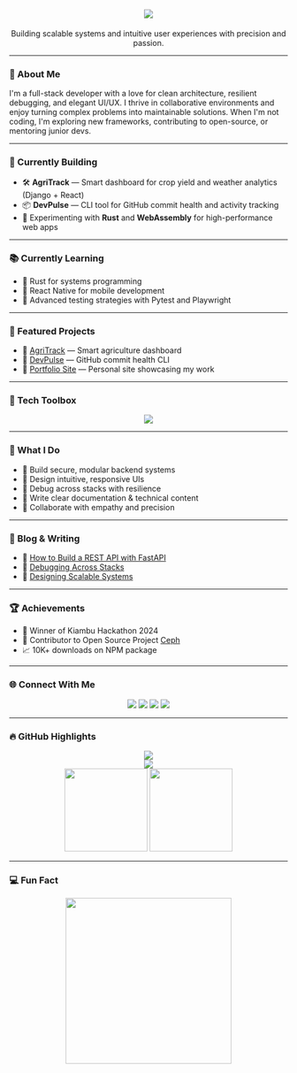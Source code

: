 <h1 align="center">
 <img src="https://readme-typing-svg.herokuapp.com?font=Fira+Code&size=24&pause=1000&color=F75C7E&width=435&lines=Hi+there+👋,+I'm+Alexi;Full-Stack+Developer+from+Kenya;Crafting+impactful+software+solutions" />

</h1>

<p align="center">Building scalable systems and intuitive user experiences with precision and passion.</p>

---

### 🧭 About Me

I'm a full-stack developer with a love for clean architecture, resilient debugging, and elegant UI/UX. I thrive in collaborative environments and enjoy turning complex problems into maintainable solutions. When I'm not coding, I'm exploring new frameworks, contributing to open-source, or mentoring junior devs.

---

### 🚧 Currently Building

- 🛠️ **AgriTrack** — Smart dashboard for crop yield and weather analytics (Django + React)  
- 📦 **DevPulse** — CLI tool for GitHub commit health and activity tracking  
- 🔬 Experimenting with **Rust** and **WebAssembly** for high-performance web apps  

---

### 📚 Currently Learning

- 🧠 Rust for systems programming  
- 📱 React Native for mobile development  
- 🧪 Advanced testing strategies with Pytest and Playwright  

---

### 📌 Featured Projects

- 🔗 [AgriTrack](https://github.com/Alex-gikungu/agritrack) — Smart agriculture dashboard  
- 🔗 [DevPulse](https://github.com/Alex-gikungu/devpulse) — GitHub commit health CLI  
- 🔗 [Portfolio Site](https://github.com/Alex-gikungu/portfolio) — Personal site showcasing my work  

---

### 🧰 Tech Toolbox

<div align="center">
  <img src="https://skillicons.dev/icons?i=js,ts,react,html,css,py,csharp,django,fastapi,flask,mysql,gitlab,postman" />
</div>

---

### 💼 What I Do

- 🔐 Build secure, modular backend systems  
- 🎨 Design intuitive, responsive UIs  
- 🧪 Debug across stacks with resilience  
- 📝 Write clear documentation & technical content  
- 🤝 Collaborate with empathy and precision  

---

### 📝 Blog & Writing

- 📄 [How to Build a REST API with FastAPI](https://yourblog.com/article)  
- 📄 [Debugging Across Stacks](https://yourblog.com/article2)  
- 📄 [Designing Scalable Systems](https://yourblog.com/article3)  

---

### 🏆 Achievements

- 🥇 Winner of Kiambu Hackathon 2024  
- 🧩 Contributor to Open Source Project [Ceph](https://github.com/ceph/ceph)  
- 📈 10K+ downloads on NPM package  

---

### 🌐 Connect With Me

<div align="center">
  <a href="mailto:your.email@gmail.com"><img src="https://img.shields.io/badge/Gmail-D14836?style=for-the-badge&logo=gmail&logoColor=white" /></a>
  <a href="https://linkedin.com/in/yourprofile"><img src="https://img.shields.io/badge/LinkedIn-0077B5?style=for-the-badge&logo=linkedin&logoColor=white" /></a>
  <a href="https://twitter.com/yourhandle"><img src="https://img.shields.io/badge/Twitter-1DA1F2?style=for-the-badge&logo=twitter&logoColor=white" /></a>
  <a href="https://instagram.com/yourhandle"><img src="https://img.shields.io/badge/Instagram-E4405F?style=for-the-badge&logo=instagram&logoColor=white" /></a>
</div>

---

### 🔥 GitHub Highlights

<div align="center">
  <img src="https://github-profile-trophy.vercel.app/?username=Alex-gikungu&theme=dracula&margin-w=10&margin-h=10&no-frame=true" />
  <br />
  <img src="https://github-readme-streak-stats.herokuapp.com/?user=Alex-gikungu&theme=dracula&hide_border=true" />
  <br />
  <img src="https://github-readme-stats.vercel.app/api?username=Alex-gikungu&show_icons=true&count_private=true&theme=dracula" height="150" />
  <img src="https://github-readme-stats.vercel.app/api/top-langs?username=Alex-gikungu&layout=compact&langs_count=6&theme=dracula" height="150" />
</div>

---

### 💻 Fun Fact

<div align="center">
  <img height="300" src="https://iconscout.com/lottie-animation/programmer-animated-icon_11539223" />
</div>
